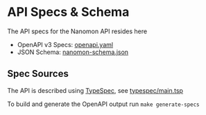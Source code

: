 # API Specs & Schema

The API specs for the Nanomon API resides here

- OpenAPI v3 Specs: [openapi.yaml](./openapi.yaml)
- JSON Schema: [nanomon-schema.json](./nanomon-schema.json)

## Spec Sources

The API is described using [TypeSpec](https://typespec.io/), see [typespec/main.tsp](typespec/main.tsp)

To build and generate the OpenAPI output run `make generate-specs`
